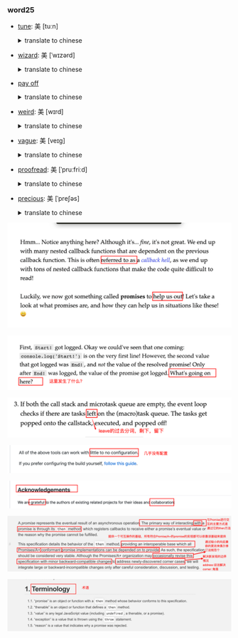 ### word25
* [tune](https://youdao.com/w/tune/#keyfrom=dict2.top): 美 [tuːn]
  <details>
    <summary>translate to chinese</summary>

    n. 曲调；和谐；心情
    vt. 调整
    just one more step: 只要一个步骤
    ![](https://raw.githubusercontent.com/wangkaiwd/drawing-bed/master/20200502143707.png)
    ![](https://raw.githubusercontent.com/wangkaiwd/drawing-bed/master/20200514172713.png)
  </details>

* [wizard](https://youdao.com/w/wizard/#keyfrom=dict2.top): 美 [ˈwɪzərd]
  <details>
    <summary>translate to chinese</summary>

    n. 男巫；巫术；**向导程序**
    adj. 男巫的；巫术的
    ![](https://raw.githubusercontent.com/wangkaiwd/drawing-bed/master/20200502143747.png)
  </details>

* [pay off](https://youdao.com/w/pay%20off/#keyfrom=dict2.top) 
  <details>
    <summary>translate to chinese</summary>

    取得成功；得到好结果
    curiosity: n. 好奇心  
    sleepless night: 不眠的夜晚  
    once again: 再一次  
    ![](https://raw.githubusercontent.com/wangkaiwd/drawing-bed/master/20200503193005.png)
  </details>

* [weird](https://youdao.com/w/weird/#keyfrom=dict2.top): 美 [wɪrd]
  <details>
    <summary>translate to chinese</summary>

    adj. **怪异的**；不可思议的；超自然的
  </details>

* [vague](https://youdao.com/w/vague/#keyfrom=dict2.top): 美 [veɪɡ]
  <details>
    <summary>translate to chinese</summary>

    adj. **模糊的**；含糊的；不明确的；暧昧的
    piece: n. 块；件；篇；硬币
    ![](https://raw.githubusercontent.com/wangkaiwd/drawing-bed/master/20200503202258.png)
  </details>

* [proofread](https://youdao.com/w/proofread/#keyfrom=dict2.top): 美 [ˈpruːfriːd]
  <details>
    <summary>translate to chinese</summary>

    v. 校对，校阅
    ![](https://raw.githubusercontent.com/wangkaiwd/drawing-bed/master/20200503210644.png)
  </details>
* [precious](https://youdao.com/w/precious/#keyfrom=dict2.top): 美 [ˈpreʃəs]
  <details>
    <summary>translate to chinese</summary>

    adj. **宝贵的**；珍贵的；矫揉造作的
    ![](https://raw.githubusercontent.com/wangkaiwd/drawing-bed/master/20200504153413.png)
  </details>

![](https://raw.githubusercontent.com/wangkaiwd/drawing-bed/master/20200503201255.png)

![](https://raw.githubusercontent.com/wangkaiwd/drawing-bed/master/20200503232100.png)

![](https://raw.githubusercontent.com/wangkaiwd/drawing-bed/master/20200504141506.png)

![](https://raw.githubusercontent.com/wangkaiwd/drawing-bed/master/20200506234409.png)

![](https://raw.githubusercontent.com/wangkaiwd/drawing-bed/master/20200506234450.png)

![](https://raw.githubusercontent.com/wangkaiwd/drawing-bed/master/20200510215607.png)

![](https://raw.githubusercontent.com/wangkaiwd/drawing-bed/master/20200511002245.png)